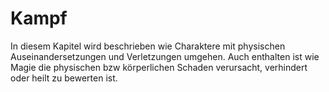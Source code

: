 # Kampf

In diesem Kapitel wird beschrieben wie Charaktere mit physischen Auseinandersetzungen und Verletzungen umgehen. Auch
enthalten ist wie Magie die physischen bzw körperlichen Schaden verursacht, verhindert oder heilt zu bewerten ist.
